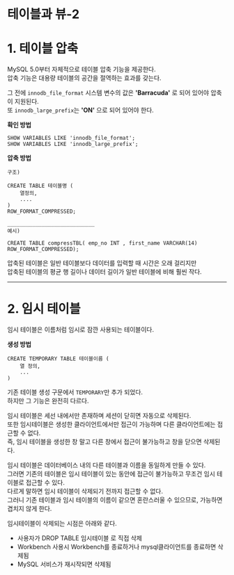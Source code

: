 테이블과 뷰-2
=======================
# 1. 테이블 압축
MySQL 5.0부터 자체적으로 테이블 압축 기능을 제공한다.  
압축 기능은 대용량 테이블의 공간을 절역하는 효과를 갖는다.  
  
그 전에 ```innodb_file_format``` 시스템 변수의 값은 **'Barracuda'** 로 되어 있어야 압축이 지원된다.  
또 ```innodb_large_prefix```는 **'ON'** 으로 되어 있어야 한다.
      
**확인 방법**
```
SHOW VARIABLES LIKE 'innodb_file_format';
SHOW VARIABLES LIKE 'innodb_large_prefix';
```
  
**압축 방법**
```
구조)
  
CREATE TABLE 테이블명 (
    열정의,
    ....
)
ROW_FORMAT_COMPRESSED;

____________________________
예시)

CREATE TABLE compressTBL( emp_no INT , first_name VARCHAR(14) ROW_FORMAT_COMPRESSED);
```
압축된 테이블은 일반 테이블보다 데이터를 입력할 때 시간은 오래 걸리지만     
압축된 테이블의 평균 행 길이나 데이터 길이가 일반 테이블에 비해 훨씬 작다.  
  
***
# 2. 임시 테이블
임시 테이블은 이름처럼 임시로 잠깐 사용되는 테이블이다.  
  
**생성 방법**
```
CREATE TEMPORARY TABLE 테이블이름 (
    열 정의,
    ...
)
```
기존 테이블 생성 구문에서 ```TEMPORARY```만 추가 되었다.  
하지만 그 기능은 완전히 다르다.   
  
임시 테이블은 세선 내에서만 존재하며 세션이 닫히면 자동으로 삭제된다.    
또한 임시테이블은 생성한 클라이언트에서만 접근이 가능하며 다른 클라이언트에는 접근할 수 없다.  
즉, 임시 테이블을 생성한 창 말고 다른 창에서 접근이 불가능하고 창을 닫으면 삭제된다.  
  
임시 테이블은 데이터베이스 내의 다른 테이블과 이름을 동일하게 만들 수 있다.  
그러면 기존의 테이블은 임시 테이블이 있는 동안에 접근이 불가능하고 무조건 임시 테이블로 접근할 수 있다.  
다르게 말하면 임시 테이블이 삭제되기 전까지 접근할 수 없다.  
그러니 기존 테이블과 임시 테이블의 이름이 같으면 혼란스러울 수 있으므로, 가능하면 겹치지 않게 한다.  
    
임시테이블이 삭제되는 시점은 아래와 같다.    
  
* 사용자가 DROP TABLE 임시테이블 로 직접 삭제
* Workbench 사용시 Workbench를 종료하거나 mysql클라이언트를 종료하면 삭제됨
* MySQL 서비스가 재시작되면 삭제됨
